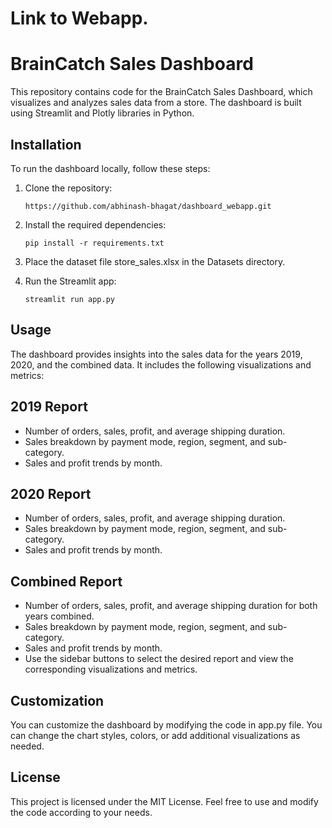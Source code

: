 # Link to Webapp.


# BrainCatch Sales Dashboard
This repository contains code for the BrainCatch Sales Dashboard, which visualizes and analyzes sales data from a store. The dashboard is built using Streamlit and Plotly libraries in Python.

## Installation
To run the dashboard locally, follow these steps:

1. Clone the repository:

   ```shell
   https://github.com/abhinash-bhagat/dashboard_webapp.git
   
2. Install the required dependencies:

   ```shell
   pip install -r requirements.txt

4. Place the dataset file store_sales.xlsx in the Datasets directory.

3. Run the Streamlit app:
   ```shell
   streamlit run app.py

## Usage
The dashboard provides insights into the sales data for the years 2019, 2020, and the combined data. It includes the following visualizations and metrics:

## 2019 Report
* Number of orders, sales, profit, and average shipping duration.
* Sales breakdown by payment mode, region, segment, and sub-category.
* Sales and profit trends by month.

## 2020 Report
* Number of orders, sales, profit, and average shipping duration.
* Sales breakdown by payment mode, region, segment, and sub-category.
* Sales and profit trends by month.

## Combined Report
* Number of orders, sales, profit, and average shipping duration for both years combined.
* Sales breakdown by payment mode, region, segment, and sub-category.
* Sales and profit trends by month.
* Use the sidebar buttons to select the desired report and view the corresponding visualizations and metrics.

## Customization
You can customize the dashboard by modifying the code in app.py file. You can change the chart styles, colors, or add additional visualizations as needed.

## License
This project is licensed under the MIT License. Feel free to use and modify the code according to your needs.
